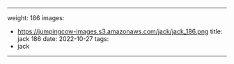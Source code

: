 
---
weight: 186
images:
- https://jumpingcow-images.s3.amazonaws.com/jack/jack_186.png
title: jack 186
date: 2022-10-27
tags:
- jack
---
